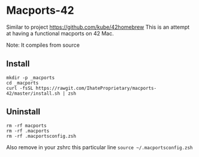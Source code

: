 # Macports-42

Similar to project https://github.com/kube/42homebrew
This is an attempt at having a functional macports on 42 Mac.

Note: It compiles from source

## Install

```
mkdir -p _macports
cd _macports
curl -fsSL https://rawgit.com/IhateProprietary/macports-42/master/install.sh | zsh
````

## Uninstall

```
rm -rf macports
rm -rf .macports
rm -rf .macportsconfig.zsh
```
Also remove in your zshrc this particular line `source ~/.macportsconfig.zsh`
